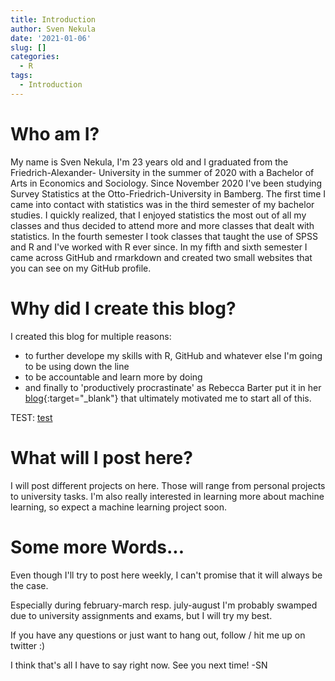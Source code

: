 ```yaml
---
title: Introduction
author: Sven Nekula
date: '2021-01-06'
slug: []
categories:
  - R
tags:
  - Introduction
---
```



# Who am I?

My name is Sven Nekula, I'm 23 years old and I graduated from the Friedrich-Alexander-
University in the summer of 2020 with a Bachelor of Arts in Economics and Sociology.
Since November 2020 I've been studying Survey Statistics at the Otto-Friedrich-University in Bamberg. 
The first time I came into contact with statistics was in the third semester of my
bachelor studies. I quickly realized, that I enjoyed statistics the most out of all
my classes and thus decided to attend more and more classes that dealt with statistics.
In the fourth semester I took classes that taught the use of SPSS and R and I've worked 
with R ever since. In my fifth and sixth semester I came across GitHub and rmarkdown
and created two small websites that you can see on my GitHub profile. 

# Why did I create this blog?

I created this blog for multiple reasons:


* to further develope my skills with R, GitHub and whatever else I'm going to be using
down the line
* to be accountable and learn more by doing
* and finally to 'productively procrastinate' as Rebecca Barter put it in her [blog](http://www.rebeccabarter.com/blog/2020-02-03_blogger/){:target="_blank"}
that ultimately motivated me to start all of this. 


TEST: <a href="http://www.rebeccabarter.com/blog/2020-02-03_blogger/" target="_blank">test</a>

# What will I post here?

I will post different projects on here. Those will range from personal projects to university
tasks. I'm also really interested in learning more about machine learning, so expect a
machine learning project soon. 


# Some more Words...

Even though I'll try to post here weekly, I can't promise that it will always be the case.

Especially during february-march resp. july-august I'm probably swamped due to university
assignments and exams, but I will try my best.

If you have any questions or just want to hang out, follow / hit me up on 
twitter :)

I think that's all I have to say right now. See you next time! -SN